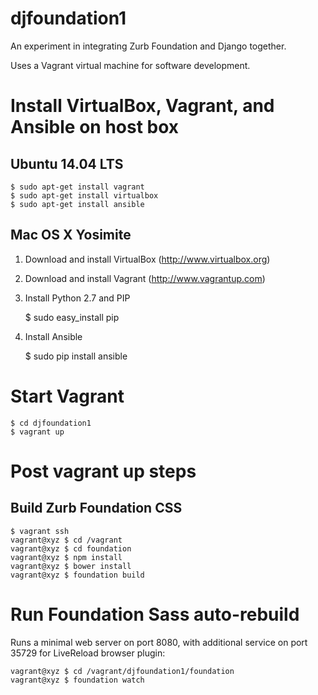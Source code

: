 # djfoundation1

An experiment in integrating Zurb Foundation and Django together.

Uses a Vagrant virtual machine for software development.

# Install VirtualBox, Vagrant, and Ansible on host box

## Ubuntu 14.04 LTS

    $ sudo apt-get install vagrant
    $ sudo apt-get install virtualbox
    $ sudo apt-get install ansible

## Mac OS X Yosimite

1) Download and install VirtualBox (http://www.virtualbox.org)
2) Download and install Vagrant (http://www.vagrantup.com)
3) Install Python 2.7 and PIP

    $ sudo easy_install pip

4) Install Ansible

    $ sudo pip install ansible

# Start Vagrant

    $ cd djfoundation1
    $ vagrant up

# Post vagrant up steps

## Build Zurb Foundation CSS

    $ vagrant ssh
    vagrant@xyz $ cd /vagrant
    vagrant@xyz $ cd foundation
    vagrant@xyz $ npm install
    vagrant@xyz $ bower install
    vagrant@xyz $ foundation build

 # Run Foundation Sass auto-rebuild

Runs a minimal web server on port 8080, with additional service on port 35729 for LiveReload browser plugin:

    vagrant@xyz $ cd /vagrant/djfoundation1/foundation
    vagrant@xyz $ foundation watch
